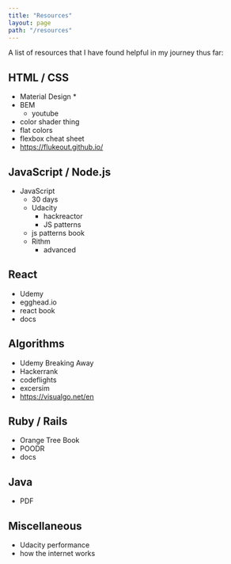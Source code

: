 ```yaml
---
title: "Resources"
layout: page
path: "/resources"
---
```

A list of resources that I have found helpful in my journey thus far:


## HTML / CSS
* Material Design
  * 
 * BEM
    * youtube 
* color shader thing
* flat colors
* flexbox cheat sheet
* https://flukeout.github.io/


## JavaScript / Node.js
* JavaScript
  * 30 days
  * Udacity
    * hackreactor
    * JS patterns
  * js patterns book
  * Rithm
    * advanced 
  

## React
* Udemy
* egghead.io
* react book
* docs

## Algorithms
* Udemy Breaking Away
* Hackerrank
* codeflights
* excersim
* https://visualgo.net/en

## Ruby / Rails
* Orange Tree Book
* POODR
* docs

## Java
* PDF

## Miscellaneous
* Udacity performance
* how the internet works